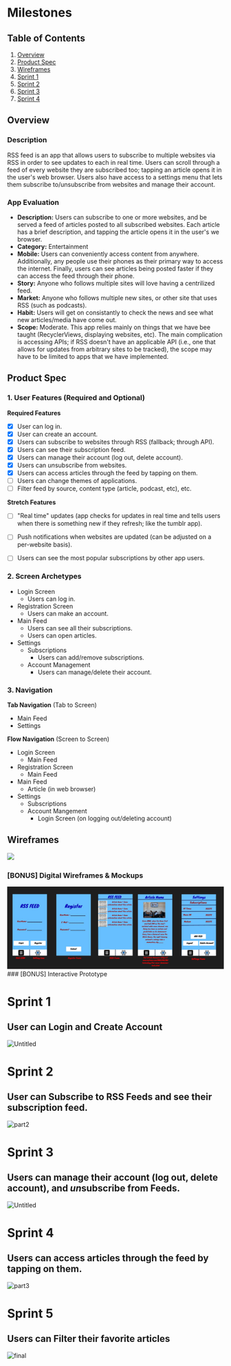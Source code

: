# Milestones
## Table of Contents

1. [Overview](#Overview)
1. [Product Spec](#Product-Spec)
1. [Wireframes](#Wireframes)
1. [Sprint 1](#Sprint-1)
1. [Sprint 2](#Sprint-2)
1. [Sprint 3](#Sprint-3)
1. [Sprint 4](#Sprint-4)
## Overview

### Description

RSS feed is an app that allows users to subscribe to multiple websites via RSS in order to see updates to each in real time. Users can scroll through a feed of every website they are subscribed too; tapping an article opens it in the user's web browser. Users also have access to a settings menu that lets them subscribe to/unsubscribe from websites and manage their account.

### App Evaluation

   - **Description:** Users can subscribe to one or more websites, and be served a feed of articles posted to all subscribed websites. Each article has a brief description, and tapping the article opens it in the user's we browser.
   - **Category:** Entertainment
   - **Mobile:** Users can conveniently access content from anywhere. Additionally, any people use their phones as their primary way to access the internet. Finally, users can see articles being posted faster if they can access the feed through their phone.
   - **Story:** Anyone who follows multiple sites will love having a centrilized feed.
   - **Market:** Anyone who follows multiple new sites, or other site that uses RSS (such as podcasts).
   - **Habit:** Users will get on consistantly to check the news and see what new articles/media have come out.
   - **Scope:** Moderate. This app relies mainly on things that we have bee taught (RecyclerViews, displaying websites, etc). The main complication is accessing APIs; if RSS doesn't have an applicable API (i.e., one that allows for updates from arbitrary sites to be tracked), the scope may have to be limited to apps that we have implemented.

## Product Spec

### 1. User Features (Required and Optional)

**Required Features**

* [x] User can log in.
* [X] User can create an account.
* [X] Users can subscribe to websites through RSS (fallback; through API).
* [X] Users can see their subscription feed.
* [X] Users can manage their account (log out, delete account).
* [x] Users can *un*subscribe from websites.
* [X] Users can access articles through the feed by tapping on them.
* [ ] Users can change themes of applications.
* [ ] Filter feed by source, content type (article, podcast, etc), etc.

**Stretch Features**

* [ ] "Real time" updates (app checks for updates in real time and tells users when there is something new if they refresh; like the tumblr app).
* [ ] Push notifications when websites are updated (can be adjusted on a per-website basis).
* [ ] Users can see the most popular subscriptions by other app users.


### 2. Screen Archetypes

- Login Screen
  - Users can log in.
- Registration Screen
  - Users can make an account.
- Main Feed
    - Users can see all their subscriptions.
    - Users can open articles.
- Settings
    - Subscriptions
        - Users can add/remove subscriptions.
    - Account Management
        - Users can manage/delete their account.

### 3. Navigation

**Tab Navigation** (Tab to Screen)

* Main Feed
* Settings

**Flow Navigation** (Screen to Screen)

- Login Screen
  - Main Feed
- Registration Screen
  - Main Feed
- Main Feed
    - Article (in web browser)
- Settings
    - Subscriptions
    - Account Mangement
        - Login Screen (on logging out/deleting account)


## Wireframes
<img src="https://user-images.githubusercontent.com/69495267/226485966-8dd98a82-4496-464f-a1c7-17e11961edee.jpg" width=600>


### [BONUS] Digital Wireframes & Mockups
<img src='https://github.com/CS388-Spring-2023-Project/RSS-Feed/blob/main/wireframe_1.jpg'>
### [BONUS] Interactive Prototype

# Sprint 1
## User can Login and Create Account
![Untitled](https://user-images.githubusercontent.com/62580207/228110034-66188a0f-2429-4a2d-81d2-0bb6736f6d44.gif)

# Sprint 2
## User can Subscribe to RSS Feeds and see their subscription feed.
![part2](https://user-images.githubusercontent.com/62580207/229656554-cdb074e8-2072-4b08-a110-1d475fd101ca.gif)

# Sprint 3 
## Users can manage their account (log out, delete account), and *un*subscribe from Feeds.
![Untitled](https://user-images.githubusercontent.com/62580207/231009844-a7516bb3-2052-44cf-94b0-eca2bc41ae82.gif)

# Sprint 4 
## Users can access articles through the feed by tapping on them.
![part3](https://user-images.githubusercontent.com/62580207/232624633-6b105b38-d695-4f8c-a6ad-e8b966049c8c.gif)

# Sprint 5
## Users can Filter their favorite articles
![final](https://user-images.githubusercontent.com/62580207/235270999-7b1974de-09d1-4146-8e5f-0949d823d0f4.gif)
